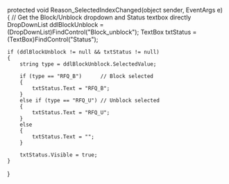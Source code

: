 protected void Reason_SelectedIndexChanged(object sender, EventArgs e)
{
    // Get the Block/Unblock dropdown and Status textbox directly
    DropDownList ddlBlockUnblock = (DropDownList)FindControl("Block_unblock");
    TextBox txtStatus = (TextBox)FindControl("Status");

    if (ddlBlockUnblock != null && txtStatus != null)
    {
        string type = ddlBlockUnblock.SelectedValue;

        if (type == "RFQ_B")      // Block selected
        {
            txtStatus.Text = "RFQ_B";
        }
        else if (type == "RFQ_U") // Unblock selected
        {
            txtStatus.Text = "RFQ_U";
        }
        else
        {
            txtStatus.Text = "";
        }

        txtStatus.Visible = true;
    }
}
